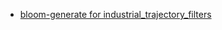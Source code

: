 - [bloom-generate for industrial_trajectory_filters](https://raw.githubusercontent.com/isys-vision/ros-one-moveit-overlay/jammy-one/industrial_trajectory_filters_1.7.0-10-ge221764-bloom_generate.log)
